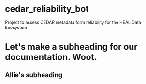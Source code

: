 # cedar_reliability_bot
Project to assess CEDAR metadata form reliability for the HEAL Data Ecosystem

# Let's make a subheading for our documentation. Woot. 

## Allie's subheading
